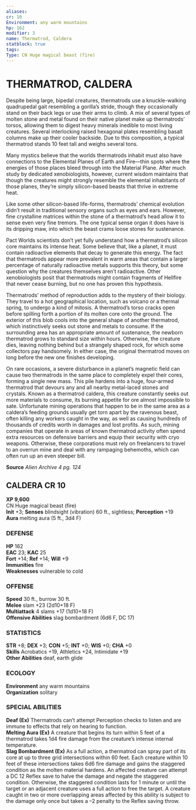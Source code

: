 ```yaml
---
aliases: 
cr: 10
Environment: any warm mountains  
hp: 162
modifier: 3
name: Thermatrod, Caldera
statblock: true
tags: 
Type: CN Huge magical beast (fire)  
---
```

# THERMATROD, CALDERA
Despite being large, bipedal creatures, thermatrods use a knuckle-walking quadrupedal gait resembling a gorilla’s stride, though they occasionally stand on their back legs or use their arms to climb. A mix of several types of molten stone and metal found on their native planet make up thermatrods’ torsos, allowing them to digest heavy minerals inedible to most living creatures. Several interlocking raised hexagonal plates resembling basalt columns make up their cooler backside. Due to this composition, a typical thermatrod stands 10 feet tall and weighs several tons.

Many mystics believe that the worlds thermatrods inhabit must also have connections to the Elemental Planes of Earth and Fire—thin spots where the energies of those places bleed through into the Material Plane. After much study by dedicated xenobiologists, however, current wisdom maintains that though the creatures might strongly resemble the elemental inhabitants of those planes, they’re simply silicon-based beasts that thrive in extreme heat.

Like some other silicon-based life-forms, thermatrods’ chemical evolution didn’t result in traditional sensory organs such as eyes and ears. However, fine crystalline matrices within the stone of a thermatrod’s head allow it to sense even very fine tremors. The one typical sense organ it does have is its dripping maw, into which the beast crams loose stones for sustenance.

Pact Worlds scientists don’t yet fully understand how a thermatrod’s silicon core maintains its intense heat. Some believe that, like a planet, it must contain radioactive elements that decay to generate this energy. The fact that thermatrods appear more prevalent in warm areas that contain a larger percentage of naturally radioactive metals supports this theory, but some question why the creatures themselves aren’t radioactive. Other xenobiologists posit that thermatrods might contain fragments of Hellfire that never cease burning, but no one has proven this hypothesis.

Thermatrods’ method of reproduction adds to the mystery of their biology. They travel to a hot geographical location, such as volcano or a thermal spring, to undergo a kind of mitosis. A thermatrod’s torso cracks open before spilling forth a portion of its molten core onto the ground. The exterior of this blob cools into the general shape of another thermatrod, which instinctively seeks out stone and metals to consume. If the surrounding area has an appropriate amount of sustenance, the newborn thermatrod grows to standard size within hours. Otherwise, the creature dies, leaving nothing behind but a strangely shaped rock, for which some collectors pay handsomely. In either case, the original thermatrod moves on long before the new one finishes developing.

On rare occasions, a severe disturbance in a planet’s magnetic field can cause two thermatrods in the same place to completely expel their cores, forming a single new mass. This pile hardens into a huge, four-armed thermatrod that devours any and all nearby metal-laced stones and crystals. Known as a thermatrod caldera, this creature constantly seeks out more materials to consume, its burning appetite for ore almost impossible to sate. Unfortunate mining operations that happen to be in the same area as a caldera’s feeding grounds usually get torn apart by the ravenous beast, often killing any workers caught in the way, as well as causing hundreds of thousands of credits worth in damages and lost profits. As such, mining companies that operate in areas of known thermatrod activity often spend extra resources on defensive barriers and equip their security with cryo weapons. Otherwise, these corporations must rely on freelancers to travel to an overrun mine and deal with any rampaging behemoths, which can often run up an even steeper bill.

**Source** _Alien Archive 4 pg. 124_

## CALDERA CR 10

**XP 9,600**  
CN Huge magical beast (fire)  
**Init** +3; **Senses** blindsight (vibration) 60 ft., sightless; **Perception** +19  
**Aura** melting aura (5 ft., 3d4 F)

### DEFENSE

**HP** 162  
**EAC** 23; **KAC** 25  
**Fort** +14; **Ref** +14; **Will** +9  
**Immunities** fire  
**Weaknesses** vulnerable to cold

### OFFENSE

**Speed** 30 ft., burrow 30 ft.  
**Melee** slam +23 (2d10+18 F)  
**Multiattack** 4 slams +17 (1d10+18 F)  
**Offensive Abilities** slag bombardment (6d6 F, DC 17)

### STATISTICS

**STR** +8; **DEX** +3; **CON** +5; **INT** +0; **WIS** +0; **CHA** +0  
**Skills** Acrobatics +19, Athletics +24, Intimidate +19  
**Other Abilities** deaf, earth glide

### ECOLOGY

**Environment** any warm mountains  
**Organization** solitary

### SPECIAL ABILITIES

**Deaf (Ex)** Thermatrods can’t attempt Perception checks to listen and are immune to effects that rely on hearing to function.  
**Melting Aura (Ex)** A creature that begins its turn within 5 feet of a thermatrod takes 1d4 fire damage from the creature’s intense internal temperature.  
**Slag Bombardment (Ex)** As a full action, a thermatrod can spray part of its core at up to three grid intersections within 60 feet. Each creature within 10 feet of these intersections takes 6d6 fire damage and gains the staggered condition as the molten material hardens. An affected creature can attempt a DC 12 Reflex save to halve the damage and negate the staggered condition. Otherwise, the staggered condition lasts for 1 minute or until the target or an adjacent creature uses a full action to free the target. A creature caught in two or more overlapping areas affected by this ability is subject to the damage only once but takes a –2 penalty to the Reflex saving throw.
